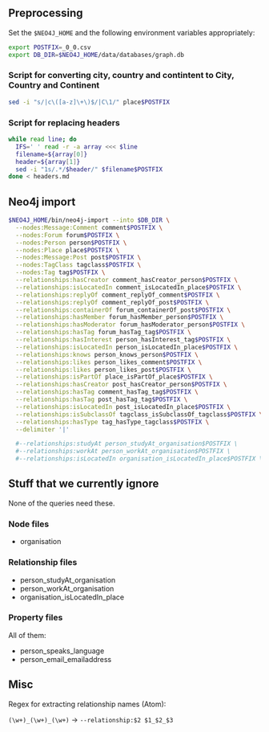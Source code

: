 ## Preprocessing

Set the `$NEO4J_HOME` and the following environment variables appropriately:

```bash
export POSTFIX=_0_0.csv
export DB_DIR=$NEO4J_HOME/data/databases/graph.db
```

### Script for converting city, country and contintent to City, Country and Continent

```bash
sed -i "s/|c\([a-z]\+\)$/|C\1/" place$POSTFIX
```

### Script for replacing headers

```bash
while read line; do
  IFS=' ' read -r -a array <<< $line
  filename=${array[0]}
  header=${array[1]}
  sed -i "1s/.*/$header/" $filename$POSTFIX
done < headers.md
```

## Neo4j import

```bash
$NEO4J_HOME/bin/neo4j-import --into $DB_DIR \
  --nodes:Message:Comment comment$POSTFIX \
  --nodes:Forum forum$POSTFIX \
  --nodes:Person person$POSTFIX \
  --nodes:Place place$POSTFIX \
  --nodes:Message:Post post$POSTFIX \
  --nodes:TagClass tagclass$POSTFIX \
  --nodes:Tag tag$POSTFIX \
  --relationships:hasCreator comment_hasCreator_person$POSTFIX \
  --relationships:isLocatedIn comment_isLocatedIn_place$POSTFIX \
  --relationships:replyOf comment_replyOf_comment$POSTFIX \
  --relationships:replyOf comment_replyOf_post$POSTFIX \
  --relationships:containerOf forum_containerOf_post$POSTFIX \
  --relationships:hasMember forum_hasMember_person$POSTFIX \
  --relationships:hasModerator forum_hasModerator_person$POSTFIX \
  --relationships:hasTag forum_hasTag_tag$POSTFIX \
  --relationships:hasInterest person_hasInterest_tag$POSTFIX \
  --relationships:isLocatedIn person_isLocatedIn_place$POSTFIX \
  --relationships:knows person_knows_person$POSTFIX \
  --relationships:likes person_likes_comment$POSTFIX \
  --relationships:likes person_likes_post$POSTFIX \
  --relationships:isPartOf place_isPartOf_place$POSTFIX \
  --relationships:hasCreator post_hasCreator_person$POSTFIX \
  --relationships:hasTag comment_hasTag_tag$POSTFIX \
  --relationships:hasTag post_hasTag_tag$POSTFIX \
  --relationships:isLocatedIn post_isLocatedIn_place$POSTFIX \
  --relationships:isSubclassOf tagclass_isSubclassOf_tagclass$POSTFIX \
  --relationships:hasType tag_hasType_tagclass$POSTFIX \
  --delimiter '|'

  #--relationships:studyAt person_studyAt_organisation$POSTFIX \
  #--relationships:workAt person_workAt_organisation$POSTFIX \
  #--relationships:isLocatedIn organisation_isLocatedIn_place$POSTFIX \
```

## Stuff that we currently ignore

None of the queries need these.

### Node files

* organisation

### Relationship files

* person_studyAt_organisation
* person_workAt_organisation
* organisation_isLocatedIn_place

### Property files

All of them:

* person_speaks_language
* person_email_emailaddress

## Misc

Regex for extracting relationship names (Atom):

`(\w+)_(\w+)_(\w+)` -> `--relationship:$2 $1_$2_$3`

